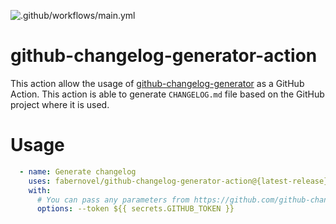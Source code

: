 ![.github/workflows/main.yml](https://github.com/saulfm08/github-action-changelog-generator/workflows/.github/workflows/main.yml/badge.svg)

# github-changelog-generator-action
This action allow the usage of [github-changelog-generator](https://github.com/github-changelog-generator/github-changelog-generator) as a GitHub Action.
This action is able to generate `CHANGELOG.md` file based on the GitHub project where it is used.

# Usage
```yaml
  - name: Generate changelog
    uses: fabernovel/github-changelog-generator-action@{latest-release}
    with:
      # You can pass any parameters from https://github.com/github-changelog-generator/github-changelog-generator/wiki/Advanced-change-log-generation-examples#additional-options
      options: --token ${{ secrets.GITHUB_TOKEN }}
```
